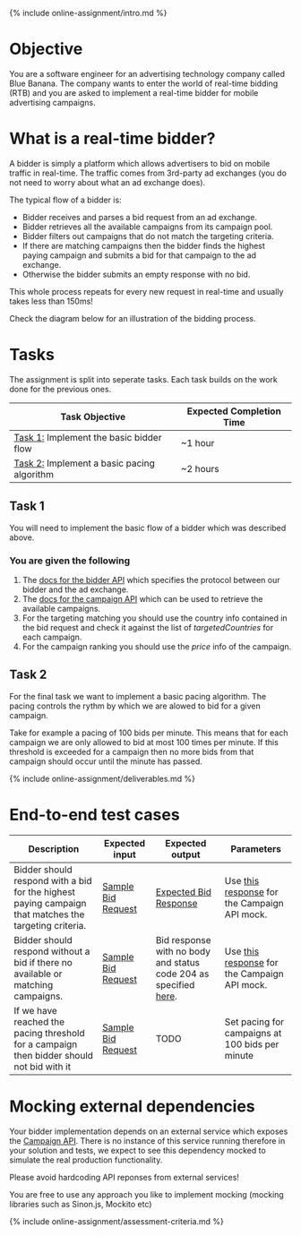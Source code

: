 {% include online-assignment/intro.md %}

# Objective

You are a software engineer for an advertising technology company called Blue Banana. The company wants to enter the world of real-time bidding (RTB) and you are asked to implement a real-time bidder for mobile advertising campaigns.

# What is a real-time bidder?

A bidder is simply a platform which allows advertisers to bid on mobile traffic in real-time. The traffic comes from 3rd-party ad exchanges (you do not need to worry about what an ad exchange does).

The typical flow of a bidder is:

- Bidder receives and parses a bid request from an ad exchange.
- Bidder retrieves all the available campaigns from its campaign pool.
- Bidder filters out campaigns that do not match the targeting criteria.
- If there are matching campaigns then the bidder finds the highest paying campaign and submits a bid for that campaign to the ad exchange. 
- Otherwise the bidder submits an empty response with no bid.

This whole process repeats for every new request in real-time and usually takes less than 150ms!

Check the diagram below for an illustration of the bidding process.

# Tasks

The assignment is split into seperate tasks. Each task builds on the work done for the previous ones. 

| Task Objective | Expected Completion Time |
|---|---|
| [Task 1:](#task-1) Implement the basic bidder flow | ~1 hour |
| [Task 2:](#task-2) Implement a basic pacing algorithm | ~2 hours |

## Task 1

You will need to implement the basic flow of a bidder which was described above.

### You are given the following

1. The [docs for the bidder API](http://docs.bidderapi.apiary.io/) which specifies the protocol between our bidder and the ad exchange.
2. The [docs for the campaign API](http://docs.campaignapi9.apiary.io/) which can be used to retrieve the available campaigns.
3. For the targeting matching you should use the country info contained in the bid request and check it against the list of *targetedCountries* for each campaign.
4. For the campaign ranking you should use the *price* info of the campaign.

## Task 2

For the final task we want to implement a basic pacing algorithm. The pacing controls the rythm by which we are alowed to bid for a given campaign. 

Take for example a pacing of 100 bids per minute. This means that for each campaign we are only allowed to bid at most 100 times per minute. If this threshold is exceeded for a campaign then no more bids from that campaign should occur until the minute has passed.

{% include online-assignment/deliverables.md %}

# End-to-end test cases

| Description | Expected input | Expected output | Parameters |
|---|---|---|---|
| Bidder should respond with a bid for the highest paying campaign that matches the targeting criteria. | [Sample Bid Request](test-cases/test-case-1-input.json) | [Expected Bid Response](test-cases/output.json) | Use [this response](test-cases/mock-campaign-api-response.json) for the Campaign API mock. | 
| Bidder should respond without a bid if there no available or matching campaigns. | [Sample Bid Request](test-cases/test-case-2-input.json) | Bid response with no body and status code 204 as specified [here](http://docs.bidderapi.apiary.io/#reference/0/ask-bidder-to-submit-a-bid/bid-response-without-a-bid). | Use [this response](test-cases/mock-campaign-api-response.json) for the Campaign API mock. |
| If we have reached the pacing threshold for a campaign then bidder should not bid with it | [Sample Bid Request](test-cases/test-case-1-input.json) | TODO | Set pacing for campaigns at 100 bids per minute |

# Mocking external dependencies

Your bidder implementation depends on an external service which exposes the [Campaign API](http://docs.campaignapi9.apiary.io/#). There is no instance of this service running therefore in your solution and tests, we expect to see this dependency mocked to simulate the real production functionality.

Please avoid hardcoding API reponses from external services! 

You are free to use any approach you like to implement mocking (mocking libraries such as Sinon.js, Mockito etc)

{% include online-assignment/assessment-criteria.md %}
